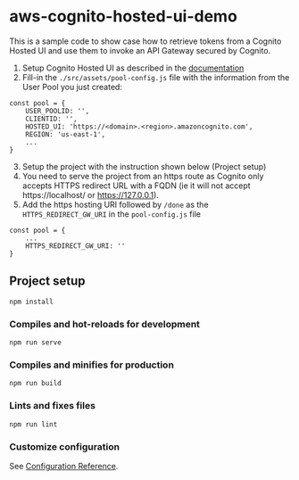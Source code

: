 # aws-cognito-hosted-ui-demo

This is a sample code to show case how to retrieve tokens from a Cognito Hosted UI and use them to invoke an API Gateway secured by Cognito.

1. Setup Cognito Hosted UI as described in the [documentation](https://docs.aws.amazon.com/cognito/latest/developerguide/cognito-user-pools-app-integration.html)
2. Fill-in the `./src/assets/pool-config.js` file with the information from the User Pool you just created:

```
const pool = {
    USER_POOLID: '',
    CLIENTID: '',
    HOSTED_UI: 'https://<domain>.<region>.amazoncognito.com',
    REGION: 'us-east-1',
    ...
}
```
3. Setup the project with the instruction shown below (Project setup)
4. You need to serve the project from an https route as Cognito only accepts HTTPS redirect URL with a FQDN (ie it will not accept https://localhost/ or https://127.0.0.1). 
5. Add the https hosting URI followed by `/done` as the  `HTTPS_REDIRECT_GW_URI` in the `pool-config.js` file

```
const pool = {
    ... 
    HTTPS_REDIRECT_GW_URI: ''
}
```



## Project setup
```
npm install
```

### Compiles and hot-reloads for development
```
npm run serve
```

### Compiles and minifies for production
```
npm run build
```

### Lints and fixes files
```
npm run lint
```

### Customize configuration
See [Configuration Reference](https://cli.vuejs.org/config/).


